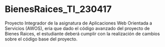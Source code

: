 # BienesRaices_TI_230417
Proyecto Integrador de la asignatura de Aplicaciones Web Orientada a Servicios (AWOS), eria que dado el código avanzado del proyecto de Bienes Raices, el estudiante deberá cumplir con la realización de cambios sobre el código base del proyecto.
